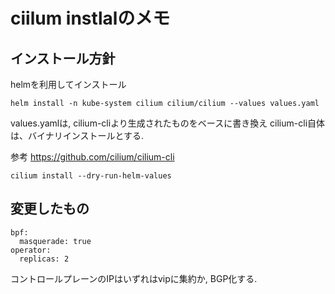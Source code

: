 # ciilum instlalのメモ

## インストール方針
helmを利用してインストール
```
helm install -n kube-system cilium cilium/cilium --values values.yaml
```

values.yamlは, cilium-cliより生成されたものをベースに書き換え
cilium-cli自体は、バイナリインストールとする.

参考
https://github.com/cilium/cilium-cli
```
cilium install --dry-run-helm-values
```

## 変更したもの
```
bpf:
  masquerade: true
operator:
  replicas: 2
```

コントロールプレーンのIPはいずれはvipに集約か, BGP化する.

